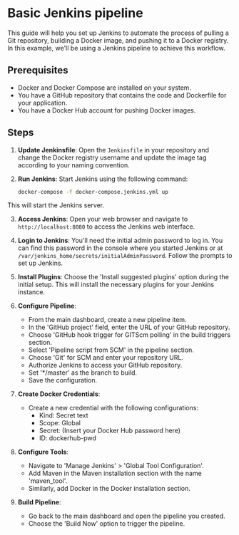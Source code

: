 # Basic Jenkins pipeline

This guide will help you set up Jenkins to automate the process of pulling a Git repository, building a Docker image, and pushing it to a Docker registry. In this example, we'll be using a Jenkins pipeline to achieve this workflow.

## Prerequisites

- Docker and Docker Compose are installed on your system.
- You have a GitHub repository that contains the code and Dockerfile for your application.
- You have a Docker Hub account for pushing Docker images.

## Steps

1. **Update Jenkinsfile**:
   Open the `Jenkinsfile` in your repository and change the Docker registry username and update the image tag according to your naming convention.

2. **Run Jenkins**:
   Start Jenkins using the following command:
   ```bash
   docker-compose -f docker-compose.jenkins.yml up
   ```
This will start the Jenkins server.

3. **Access Jenkins**:
   Open your web browser and navigate to `http://localhost:8080` to access the Jenkins web interface.

4. **Login to Jenkins**:
   You'll need the initial admin password to log in. You can find this password in the console where you started Jenkins or at `/var/jenkins_home/secrets/initialAdminPassword`. Follow the prompts to set up Jenkins.

5. **Install Plugins**:
   Choose the 'Install suggested plugins' option during the initial setup. This will install the necessary plugins for your Jenkins instance.

6. **Configure Pipeline**:
    - From the main dashboard, create a new pipeline item.
    - In the 'GitHub project' field, enter the URL of your GitHub repository.
    - Choose 'GitHub hook trigger for GITScm polling' in the build triggers section.
    - Select 'Pipeline script from SCM' in the pipeline section.
    - Choose 'Git' for SCM and enter your repository URL.
    - Authorize Jenkins to access your GitHub repository.
    - Set '*/master' as the branch to build.
    - Save the configuration.

7. **Create Docker Credentials**:
    - Create a new credential with the following configurations:
        - Kind: Secret text
        - Scope: Global
        - Secret: (Insert your Docker Hub password here)
        - ID: dockerhub-pwd

8. **Configure Tools**:
    - Navigate to 'Manage Jenkins' > 'Global Tool Configuration'.
    - Add Maven in the Maven installation section with the name 'maven_tool'.
    - Similarly, add Docker in the Docker installation section.

9. **Build Pipeline**:
    - Go back to the main dashboard and open the pipeline you created.
    - Choose the 'Build Now' option to trigger the pipeline.
